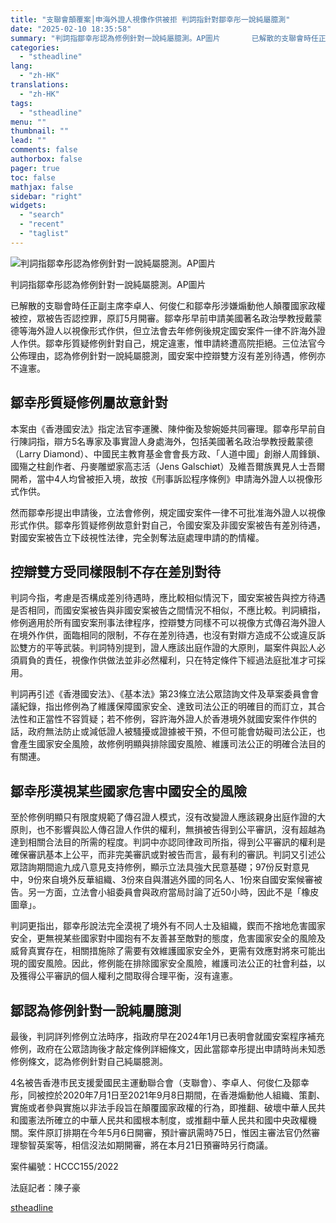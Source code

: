```yaml
---
title: "支聯會顛覆案│申海外證人視像作供被拒 判詞指針對鄒幸彤一說純屬臆測"
date: "2025-02-10 18:35:58"
summary: "判詞指鄒幸彤認為修例針對一說純屬臆測。AP圖片       已解散的支聯會時任正副主席李卓人..."
categories:
  - "stheadline"
lang:
  - "zh-HK"
translations:
  - "zh-HK"
tags:
  - "stheadline"
menu: ""
thumbnail: ""
lead: ""
comments: false
authorbox: false
pager: true
toc: false
mathjax: false
sidebar: "right"
widgets:
  - "search"
  - "recent"
  - "taglist"
---
```


![判詞指鄒幸彤認為修例針對一說純屬臆測。AP圖片](https://image.stheadline.com/f/680p0/0x0/100/none/eb4aa2262b7bedc509029f65b2f10b39/stheadline/inewsmedia/20250210/_2025021018305692224.jpg)

判詞指鄒幸彤認為修例針對一說純屬臆測。AP圖片




已解散的支聯會時任正副主席李卓人、何俊仁和鄒幸彤涉嫌煽動他人顛覆國家政權被控，眾被告否認控罪，原訂5月開審。鄒幸彤早前申請美國著名政治學教授戴蒙德等海外證人以視像形式作供，但立法會去年修例後規定國安案件一律不許海外證人作供。鄒幸彤質疑修例針對自己，規定違憲，惟申請終遭高院拒絕。三位法官今公佈理由，認為修例針對一說純屬臆測，國安案中控辯雙方沒有差別待遇，修例亦不違憲。

鄒幸彤質疑修例屬故意針對
------------

本案由《香港國安法》指定法官李運騰、陳仲衡及黎婉姫共同審理。鄒幸彤早前自行陳詞指，辯方5名專家及事實證人身處海外，包括美國著名政治學教授戴蒙德（Larry Diamond）、中國民主教育基金會會長方政、「人道中國」創辦人周鋒鎖、國殤之柱創作者、丹麥雕塑家高志活（Jens Galschiøt）及維吾爾族異見人士吾爾開希，當中4人均曾被拒入境，故按《刑事訴訟程序條例》申請海外證人以視像形式作供。

然而鄒幸彤提出申請後，立法會修例，規定國安案件一律不可批准海外證人以視像形式作供。鄒幸彤質疑修例故意針對自己，令國安案及非國安案被告有差別待遇，對國安案被告立下歧視性法律，完全剝奪法庭處理申請的酌情權。

控辯雙方受同樣限制不存在差別對待
----------------

判詞今指，考慮是否構成差別待遇時，應比較相似情況下，國安案被告與控方待遇是否相同，而國安案被告與非國安案被告之間情況不相似，不應比較。判詞續指，修例適用於所有國安案刑事法律程序，控辯雙方同樣不可以視像方式傳召海外證人在境外作供，面臨相同的限制，不存在差別待遇，也沒有對辯方造成不公或違反訴訟雙方的平等武裝。判詞特別提到，證人應該出庭作證的大原則，屬案件與訟人必須肩負的責任，視像作供做法並非必然權利，只在特定條件下經過法庭批准才可採用。

判詞再引述《香港國安法》、《基本法》第23條立法公眾諮詢文件及草案委員會會議紀錄，指出修例為了維護保障國家安全、達致司法公正的明確目的而訂立，其合法性和正當性不容質疑；若不修例，容許海外證人於香港境外就國安案件作供的話，政府無法防止或減低證人被騷擾或證據被干預，不但可能會妨礙司法公正，也會產生國家安全風險，故修例明顯與排除國安風險、維護司法公正的明確合法目的有關連。

鄒幸彤漠視某些國家危害中國安全的風險
------------------

至於修例明顯只有限度規範了傳召證人模式，沒有改變證人應該親身出庭作證的大原則，也不影響與訟人傳召證人作供的權利，無損被告得到公平審訊，沒有超越為達到相關合法目的所需的程度。判詞中亦認同律政司所指，得到公平審訊的權利是確保審訊基本上公平，而非完美審訊或對被告而言，最有利的審訊。判詞又引述公眾諮詢期間逾九成八意見支持修例，顯示立法具強大民意基礎；97份反對意見中，9份來自境外反華組織、3份來自與潛逃外國的同名人、1份來自國安案候審被告。另一方面，立法會小組委員會與政府當局討論了近50小時，因此不是「橡皮圖章」。

判詞更指出，鄒幸彤說法完全漠視了境外有不同人士及組織，鍥而不捨地危害國家安全，更無視某些國家對中國抱有不友善甚至敵對的態度，危害國家安全的風險及威脅真實存在，相關措施除了需要有效維護國家安全外，更需有效應對將來可能出現的國安風險。因此，修例能在排除國家安全風險，維護司法公正的社會利益，以及獲得公平審訊的個人權利之間取得合理平衡，沒有違憲。

鄒認為修例針對一說純屬臆測
-------------

最後，判詞詳列修例立法時序，指政府早在2024年1月已表明會就國安案程序補充修例，政府在公眾諮詢後才敲定條例詳細條文，因此當鄒幸彤提出申請時尚未知悉修例條文，認為修例針對自己純屬臆測。

4名被告香港市民支援愛國民主運動聯合會（支聯會）、李卓人、何俊仁及鄒幸彤，同被控於2020年7月1日至2021年9月8日期間，在香港煽動他人組織、策劃、實施或者參與實施以非法手段旨在顛覆國家政權的行為，即推翻、破壞中華人民共和國憲法所確立的中華人民共和國根本制度，或推翻中華人民共和國中央政權機關。案件原訂排期在今年5月6日開審，預計審訊需時75日，惟因主審法官仍然審理黎智英案等，相信沒法如期開審，將在本月21日預審時另行商議。

案件編號：HCCC155/2022  

法庭記者：陳子豪

[stheadline](https://std.stheadline.com/realtime/article/2051934/即時-港聞-支聯會顛覆案│申海外證人視像作供被拒-判詞指針對鄒幸彤一說純屬臆測)
